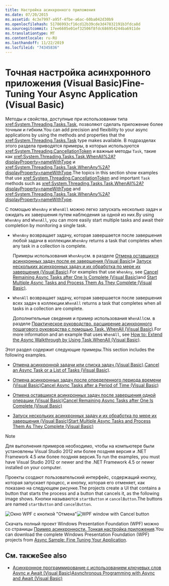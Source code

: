 ```yaml
---
title: Настройка асинхронного приложения
ms.date: 07/20/2015
ms.assetid: 4c3e7997-a95f-4fbe-a6ac-60ba042d30b9
ms.openlocfilehash: 51786993cf16cd12b39cde3d47832191b3fdca8d
ms.sourcegitcommit: 17ee6605e01ef32506f8fdc686954244ba6911de
ms.translationtype: MT
ms.contentlocale: ru-RU
ms.lasthandoff: 11/22/2019
ms.locfileid: "74345836"
---
```

# <a name="fine-tuning-your-async-application-visual-basic"></a><span data-ttu-id="c1b72-102">Точная настройка асинхронного приложения (Visual Basic)</span><span class="sxs-lookup"><span data-stu-id="c1b72-102">Fine-Tuning Your Async Application (Visual Basic)</span></span>
<span data-ttu-id="c1b72-103">Методы и свойства, доступные при использовании типа <xref:System.Threading.Tasks.Task>, позволяют сделать приложение более точным и гибким.</span><span class="sxs-lookup"><span data-stu-id="c1b72-103">You can add precision and flexibility to your async applications by using the methods and properties that the <xref:System.Threading.Tasks.Task> type makes available.</span></span> <span data-ttu-id="c1b72-104">В подразделах этого раздела приводятся примеры, в которых используются <xref:System.Threading.CancellationToken> и важные методы `Task`, такие как <xref:System.Threading.Tasks.Task.WhenAll%2A?displayProperty=nameWithType> и <xref:System.Threading.Tasks.Task.WhenAny%2A?displayProperty=nameWithType>.</span><span class="sxs-lookup"><span data-stu-id="c1b72-104">The topics in this section show examples that use <xref:System.Threading.CancellationToken> and important `Task` methods such as <xref:System.Threading.Tasks.Task.WhenAll%2A?displayProperty=nameWithType> and <xref:System.Threading.Tasks.Task.WhenAny%2A?displayProperty=nameWithType>.</span></span>  
  
 <span data-ttu-id="c1b72-105">С помощью `WhenAny` и `WhenAll` можно легко запускать несколько задач и ожидать их завершения путем наблюдения за одной из них.</span><span class="sxs-lookup"><span data-stu-id="c1b72-105">By using `WhenAny` and `WhenAll`, you can more easily start multiple tasks and await their completion by monitoring a single task.</span></span>  
  
- <span data-ttu-id="c1b72-106">`WhenAny` возвращает задачу, которая завершается после завершения любой задачи в коллекции.</span><span class="sxs-lookup"><span data-stu-id="c1b72-106">`WhenAny` returns a task that completes when any task in a collection is complete.</span></span>  
  
     <span data-ttu-id="c1b72-107">Примеры использования `WhenAny`см. в разделе [Отмена оставшихся асинхронных задач после ее завершения (Visual Basic)](../../../../visual-basic/programming-guide/concepts/async/cancel-remaining-async-tasks-after-one-is-complete.md)и [Запуск нескольких асинхронных задач и их обработка по мере их завершения (Visual Basic)](../../../../visual-basic/programming-guide/concepts/async/start-multiple-async-tasks-and-process-them-as-they-complete.md).</span><span class="sxs-lookup"><span data-stu-id="c1b72-107">For examples that use `WhenAny`, see  [Cancel Remaining Async Tasks after One Is Complete (Visual Basic)](../../../../visual-basic/programming-guide/concepts/async/cancel-remaining-async-tasks-after-one-is-complete.md)and [Start Multiple Async Tasks and Process Them As They Complete (Visual Basic)](../../../../visual-basic/programming-guide/concepts/async/start-multiple-async-tasks-and-process-them-as-they-complete.md).</span></span>  
  
- <span data-ttu-id="c1b72-108">`WhenAll` возвращает задачу, которая завершается после завершения всех задач в коллекции.</span><span class="sxs-lookup"><span data-stu-id="c1b72-108">`WhenAll` returns a task that completes when all tasks in a collection are complete.</span></span>  
  
     <span data-ttu-id="c1b72-109">Дополнительные сведения и пример использования `WhenAll`см. в разделе [Практическое руководство. расширение асинхронного пошагового руководства с помощью Task. WhenAll (Visual Basic)](../../../../visual-basic/programming-guide/concepts/async/how-to-extend-the-async-walkthrough-by-using-task-whenall.md).</span><span class="sxs-lookup"><span data-stu-id="c1b72-109">For more information and an example that uses `WhenAll`, see [How to: Extend the Async Walkthrough by Using Task.WhenAll (Visual Basic)](../../../../visual-basic/programming-guide/concepts/async/how-to-extend-the-async-walkthrough-by-using-task-whenall.md).</span></span>  
  
 <span data-ttu-id="c1b72-110">Этот раздел содержит следующие примеры.</span><span class="sxs-lookup"><span data-stu-id="c1b72-110">This section includes the following examples.</span></span>  
  
- <span data-ttu-id="c1b72-111">[Отмена асинхронной задачи или списка задач (Visual Basic)](../../../../visual-basic/programming-guide/concepts/async/cancel-an-async-task-or-a-list-of-tasks.md).</span><span class="sxs-lookup"><span data-stu-id="c1b72-111">[Cancel an Async Task or a List of Tasks (Visual Basic)](../../../../visual-basic/programming-guide/concepts/async/cancel-an-async-task-or-a-list-of-tasks.md).</span></span>  
  
- [<span data-ttu-id="c1b72-112">Отмена асинхронных задач после определенного периода времени (Visual Basic)</span><span class="sxs-lookup"><span data-stu-id="c1b72-112">Cancel Async Tasks after a Period of Time (Visual Basic)</span></span>](../../../../visual-basic/programming-guide/concepts/async/cancel-async-tasks-after-a-period-of-time.md)  
  
- [<span data-ttu-id="c1b72-113">Отмена оставшихся асинхронных задач после завершения одной операции (Visual Basic)</span><span class="sxs-lookup"><span data-stu-id="c1b72-113">Cancel Remaining Async Tasks after One Is Complete (Visual Basic)</span></span>](../../../../visual-basic/programming-guide/concepts/async/cancel-remaining-async-tasks-after-one-is-complete.md)  
  
- [<span data-ttu-id="c1b72-114">Запуск нескольких асинхронных задач и их обработка по мере их завершения (Visual Basic)</span><span class="sxs-lookup"><span data-stu-id="c1b72-114">Start Multiple Async Tasks and Process Them As They Complete (Visual Basic)</span></span>](../../../../visual-basic/programming-guide/concepts/async/start-multiple-async-tasks-and-process-them-as-they-complete.md)  
  
> [!NOTE]
> <span data-ttu-id="c1b72-115">Для выполнения примеров необходимо, чтобы на компьютере были установлены Visual Studio 2012 или более поздняя версия и .NET Framework 4.5 или более поздняя версия.</span><span class="sxs-lookup"><span data-stu-id="c1b72-115">To run the examples, you must have Visual Studio 2012 or newer and the .NET Framework 4.5 or newer installed on your computer.</span></span>  
  
 <span data-ttu-id="c1b72-116">Проекты создают пользовательский интерфейс, содержащий кнопку, которая запускает процесс, и кнопку, которая его отменяет, как показано на следующем рисунке.</span><span class="sxs-lookup"><span data-stu-id="c1b72-116">The projects create a UI that contains a button that starts the process and a button that cancels it, as the following image shows.</span></span> <span data-ttu-id="c1b72-117">Кнопки называются `startButton` и `cancelButton`.</span><span class="sxs-lookup"><span data-stu-id="c1b72-117">The buttons are named `startButton` and `cancelButton`.</span></span>  
  
 <span data-ttu-id="c1b72-118">![Окно WPF с кнопкой "Отмена"](./media/fine-tuning-your-async-application/cancellation-and-start-button.png "Диалоговое окно с кнопкой запуска и остановки")</span><span class="sxs-lookup"><span data-stu-id="c1b72-118">![WPF window with Cancel button](./media/fine-tuning-your-async-application/cancellation-and-start-button.png "Dialog box with a Start and Stop button")</span></span>  
  
 <span data-ttu-id="c1b72-119">Скачать полный проект Windows Presentation Foundation (WPF) можно со страницы [Пример асинхронности. Тонкая настройка приложения](https://code.msdn.microsoft.com/Async-Fine-Tuning-Your-a676abea).</span><span class="sxs-lookup"><span data-stu-id="c1b72-119">You can download the complete Windows Presentation Foundation (WPF) projects from [Async Sample: Fine Tuning Your Application](https://code.msdn.microsoft.com/Async-Fine-Tuning-Your-a676abea).</span></span>  
  
## <a name="see-also"></a><span data-ttu-id="c1b72-120">См. также</span><span class="sxs-lookup"><span data-stu-id="c1b72-120">See also</span></span>

- [<span data-ttu-id="c1b72-121">Асинхронное программирование с использованием ключевых слов Async и Await (Visual Basic)</span><span class="sxs-lookup"><span data-stu-id="c1b72-121">Asynchronous Programming with Async and Await (Visual Basic)</span></span>](../../../../visual-basic/programming-guide/concepts/async/index.md)
